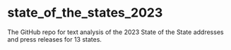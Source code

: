 # state_of_the_states_2023
The GitHub repo for text analysis of the 2023 State of the State addresses and press releases for 13 states. 
